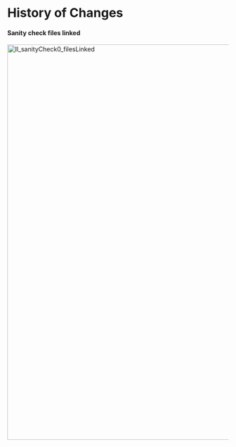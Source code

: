 # History of Changes

#### Sanity check files linked

<img width="900" alt="ll_sanityCheck0_filesLinked" src="https://github.com/user-attachments/assets/86c27ad8-e16e-4202-8226-c0e7a4976622" />
